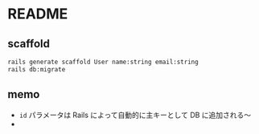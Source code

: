 # README

## scaffold

``` sh
rails generate scaffold User name:string email:string
rails db:migrate
```

## memo

- `id` パラメータは Rails によって自動的に主キーとして DB に追加される〜
- 
